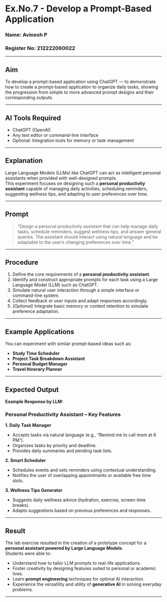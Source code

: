 # Ex.No.7 - Develop a Prompt-Based Application

### Name: Avinesh P
### Register No: 212222060022

---

## Aim
To develop a prompt-based application using ChatGPT — to demonstrate how to create a prompt-based application to organize daily tasks, showing the progression from simple to more advanced prompt designs and their corresponding outputs.

---

## AI Tools Required
- ChatGPT (OpenAI)
- Any text editor or command-line interface
- Optional: Integration tools for memory or task management

---

## Explanation
Large Language Models (LLMs) like ChatGPT can act as intelligent personal assistants when provided with well-designed prompts.  
This experiment focuses on designing such a **personal productivity assistant** capable of managing daily activities, scheduling reminders, suggesting wellness tips, and adapting to user preferences over time.

---

## Prompt
> “Design a personal productivity assistant that can help manage daily tasks, schedule reminders, suggest wellness tips, and answer general queries. The assistant should interact using natural language and be adaptable to the user’s changing preferences over time.”

---

## Procedure
1. Define the core requirements of a **personal productivity assistant**.  
2. Identify and construct appropriate prompts for each task using a Large Language Model (LLM) such as ChatGPT.  
3. Simulate natural user interaction through a simple interface or command-line system.  
4. Collect feedback or user inputs and adapt responses accordingly.  
5. *(Optional)* Integrate basic memory or context retention to simulate preference adaptation.

---

## Example Applications
You can experiment with similar prompt-based ideas such as:
- **Study Time Scheduler**  
- **Project Task Breakdown Assistant**  
- **Personal Budget Manager**  
- **Travel Itinerary Planner**

---

## Expected Output
**Example Response by LLM:**

### Personal Productivity Assistant – Key Features

**1. Daily Task Manager**
- Accepts tasks via natural language (e.g., “Remind me to call mom at 6 PM”).  
- Organizes tasks by priority and deadline.  
- Provides daily summaries and pending task lists.  

**2. Smart Scheduler**
- Schedules events and sets reminders using contextual understanding.  
- Notifies the user of overlapping appointments or available free time slots.  

**3. Wellness Tips Generator**
- Suggests daily wellness advice (hydration, exercise, screen-time breaks).  
- Adapts suggestions based on previous preferences and responses.  

---

## Result
The lab exercise resulted in the creation of a prototype concept for a **personal assistant powered by Large Language Models**.  
Students were able to:

- Understand how to tailor LLM prompts to real-life applications.  
- Foster creativity by designing features suited to personal or academic lives.  
- Learn **prompt engineering** techniques for optimal AI interaction.  
- Experience the versatility and utility of **generative AI** in solving everyday problems.

---

